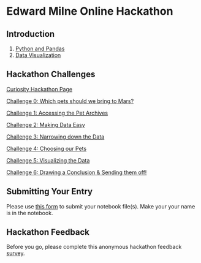 # Edward Milne Online Hackathon

## Introduction

1. [Python and Pandas](https://hub.callysto.ca/jupyter/hub/user-redirect/git-pull?repo=https://github.com/callysto/hackathon&branch=generic-helper&urlpath=notebooks/hackathon/PrepMaterials/python-and-pandas-basics.ipynb)
1. [Data Visualization](https://hub.callysto.ca/jupyter/hub/user-redirect/git-pull?repo=https://github.com/callysto/hackathon&branch=generic-helper&urlpath=notebooks/hackathon/PrepMaterials/data-visualization.ipynb)



## Hackathon Challenges

[Curiosity Hackathon Page](https://callysto.github.io/curiosity-hackathon/welcome.html)

[Challenge 0: Which pets should we bring to Mars?](https://hub.callysto.ca/jupyter/hub/user-redirect/git-pull?repo=https%3A%2F%2Fgithub.com%2Fcallysto%2Fcuriosity-hackathon&branch=main&subPath=challenge-0.ipynb&depth=1)

[Challenge 1: Accessing the Pet Archives](https://hub.callysto.ca/jupyter/hub/user-redirect/git-pull?repo=https%3A%2F%2Fgithub.com%2Fcallysto%2Fcuriosity-hackathon&branch=main&subPath=challenge-1.ipynb&depth=1)

[Challenge 2: Making Data Easy](https://hub.callysto.ca/jupyter/hub/user-redirect/git-pull?repo=https%3A%2F%2Fgithub.com%2Fcallysto%2Fcuriosity-hackathon&branch=main&subPath=challenge-2.ipynb&depth=1)

[Challenge 3: Narrowing down the Data](https://hub.callysto.ca/jupyter/hub/user-redirect/git-pull?repo=https%3A%2F%2Fgithub.com%2Fcallysto%2Fcuriosity-hackathon&branch=main&subPath=challenge-3.ipynb&depth=1)

[Challenge 4: Choosing our Pets](https://hub.callysto.ca/jupyter/hub/user-redirect/git-pull?repo=https%3A%2F%2Fgithub.com%2Fcallysto%2Fcuriosity-hackathon&branch=main&subPath=challenge-4.ipynb&depth=1)

[Challenge 5: Visualizing the Data](https://hub.callysto.ca/jupyter/hub/user-redirect/git-pull?repo=https%3A%2F%2Fgithub.com%2Fcallysto%2Fcuriosity-hackathon&branch=main&subPath=challenge-5.ipynb&depth=1)

[Challenge 6: Drawing a Conclusion & Sending them off!](https://hub.callysto.ca/jupyter/hub/user-redirect/git-pull?repo=https%3A%2F%2Fgithub.com%2Fcallysto%2Fcuriosity-hackathon&branch=main&subPath=challenge-6.ipynb&depth=1)

## Submitting Your Entry

Please use [this form](https://docs.google.com/forms/d/e/1FAIpQLSc9f2FG7h2eq021oZJjvKKGXYAR_q4m524uWLVAjxUQedJPxA/viewform) to submit your notebook file(s). Make your your name is in the notebook.

## Hackathon Feedback

Before you go, please complete this anonymous hackathon feedback [survey](https://docs.google.com/forms/d/e/1FAIpQLSd0Ih8x_dHS1FDfw4WYwcZAirwagfkbqoB9_WO1XoV5WqAi3Q/viewform?usp=pp_url&entry.1760849759=2022-12-06&entry.975699384=Sherwood+Park,+AB).
